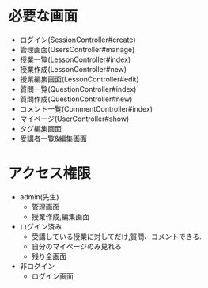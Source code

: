# 必要な画面
- ログイン(SessionController#create)
- 管理画面(UsersController#manage)
- 授業一覧(LessonController#index)
- 授業作成(LessonController#new)
- 授業編集画面(LessonController#edit)
- 質問一覧(QuestionController#index)
- 質問作成(QuestionController#new)
- コメント一覧(CommentController#index)
- マイページ(UserController#show)
- タグ編集画面
- 受講者一覧&編集画面

# アクセス権限
- admin(先生)
  - 管理画面
  - 授業作成,編集画面
- ログイン済み
  - 受講している授業に対してだけ,質問、コメントできる.
  - 自分のマイページのみ見れる
  - 残り全画面
- 非ログイン
  - ログイン画面

